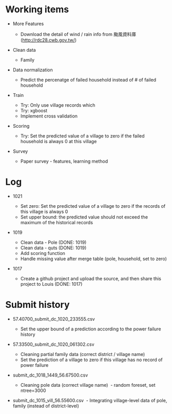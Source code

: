 # Working items
* More Features
  - Download the detail of wind / rain info from 颱風資料庫(http://rdc28.cwb.gov.tw/)  

* Clean data
  - Family

* Data normalization
  - Predict the percenatge of failed household instead of # of failed household

* Train
  - Try: Only use village records which 
  - Try: xgboost
  - Implement cross validation

* Scoring
  - Try: Set the predicted value of a village to zero if the failed household is always 0 at this village

* Survey
  - Paper survey - features, learning method

# Log
* 1021
  - Set zero: Set the predicted value of a village to zero if the records of this village is always 0
  - Set upper bound: the predicted value should not exceed the maximum of the historical records

* 1019
  - Clean data - Pole (DONE: 1019)
  - Clean data - quts (DONE: 1019)
  - Add scoring function
  - Handle missing value after merge table (pole, household, set to zero)

* 1017
  - Create a github project and upload the source, and then share this project to Louis (DONE: 1017)

# Submit history
* 57.40700_submit_dc_1020_233555.csv
  - Set the upper bound of a prediction according to the power failure history

* 57.33500_submit_dc_1020_061302.csv
  - Cleaning partial family data (correct district / village name)
  - Set the prediction of a village to zero if this village has no record of power failure

* submit_dc_1018_1449_56.67500.csv
  - Cleaning pole data (correct village name)
  - random foreset, set ntree=3000

* submit_dc_1015_vill_56.55600.csv
  - Integrating village-level data of pole, family (instead of district-level)

